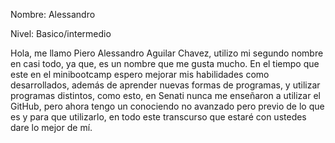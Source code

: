 
Nombre: Alessandro

Nivel: Basico/intermedio

Hola, me llamo Piero Alessandro Aguilar Chavez, utilizo mi segundo nombre en casi todo, ya que, es un nombre
que me gusta mucho. En el tiempo que este en el minibootcamp espero mejorar mis habilidades como desarrollados,
además de aprender nuevas formas de programas, y utilizar programas distintos, como esto, en Senati nunca me 
enseñaron a utilizar el GitHub, pero ahora tengo un conociendo no avanzado pero previo de lo que es y para 
que utilizarlo, en todo este transcurso que estaré con ustedes dare lo mejor de mí.

